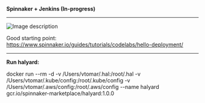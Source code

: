 **Spinnaker + Jenkins (In-progress)**
***
![Image description](https://files.gitter.im/tomarv2/NiDO/Screen-Shot-2020-04-10-at-4.48.56-PM.png)

Good starting point: https://www.spinnaker.io/guides/tutorials/codelabs/hello-deployment/
***

**Run halyard:**


docker run --rm -d -v /Users/vtomar/.hal:/root/.hal -v /Users/vtomar/.kube/config:/root/.kube/config -v /Users/vtomar/.aws/config:/root/.aws/config --name halyard gcr.io/spinnaker-marketplace/halyard:1.0.0